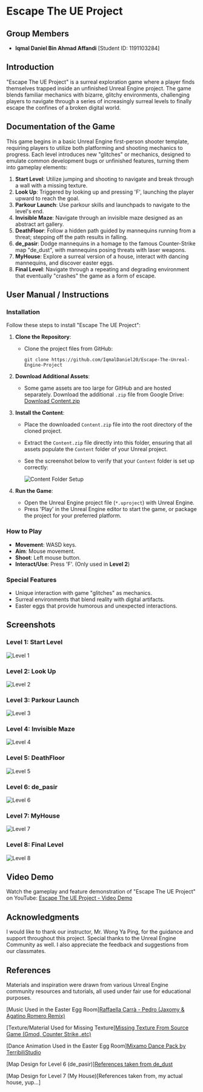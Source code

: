 # Escape The UE Project

## Group Members
- **Iqmal Daniel Bin Ahmad Affandi** [Student ID: 1191103284]

## Introduction
"Escape The UE Project" is a surreal exploration game where a player finds themselves trapped inside an unfinished Unreal Engine project. The game blends familiar mechanics with bizarre, glitchy environments, challenging players to navigate through a series of increasingly surreal levels to finally escape the confines of a broken digital world.

## Documentation of the Game
This game begins in a basic Unreal Engine first-person shooter template, requiring players to utilize both platforming and shooting mechanics to progress. Each level introduces new "glitches" or mechanics, designed to emulate common development bugs or unfinished features, turning them into gameplay elements:
1. **Start Level**: Utilize jumping and shooting to navigate and break through a wall with a missing texture.
2. **Look Up**: Triggered by looking up and pressing 'F', launching the player upward to reach the goal.
3. **Parkour Launch**: Use parkour skills and launchpads to navigate to the level's end.
4. **Invisible Maze**: Navigate through an invisible maze designed as an abstract art gallery.
5. **DeathFloor**: Follow a hidden path guided by mannequins running from a threat; stepping off the path results in falling.
6. **de_pasir**: Dodge mannequins in a homage to the famous Counter-Strike map "de_dust", with mannequins posing threats with laser weapons.
7. **MyHouse**: Explore a surreal version of a house, interact with dancing mannequins, and discover easter eggs.
8. **Final Level**: Navigate through a repeating and degrading environment that eventually "crashes" the game as a form of escape.

## User Manual / Instructions
### Installation
Follow these steps to install "Escape The UE Project":

1. **Clone the Repository**:
   - Clone the project files from GitHub:
     ```
     git clone https://github.com/IqmalDaniel20/Escape-The-Unreal-Engine-Project
     ```

2. **Download Additional Assets**:
   - Some game assets are too large for GitHub and are hosted separately. Download the additional `.zip` file from Google Drive:
     [Download Content.zip](https://drive.google.com/drive/folders/11Vlu9LjrDDNrUfhpxuG7v0zr9tv0xKkk?usp=sharing)

3. **Install the Content**:
   - Place the downloaded `Content.zip` file into the root directory of the cloned project.
   - Extract the `Content.zip` file directly into this folder, ensuring that all assets populate the `Content` folder of your Unreal project.
   - See the screenshot below to verify that your `Content` folder is set up correctly:

     ![Content Folder Setup](Screenshots/content_folder.png)

4. **Run the Game**:
   - Open the Unreal Engine project file (`*.uproject`) with Unreal Engine.
   - Press 'Play' in the Unreal Engine editor to start the game, or package the project for your preferred platform.

### How to Play
- **Movement**: WASD keys.
- **Aim**: Mouse movement.
- **Shoot**: Left mouse button.
- **Interact/Use**: Press 'F'. (Only used in **Level 2**)

### Special Features
- Unique interaction with game "glitches" as mechanics.
- Surreal environments that blend reality with digital artifacts.
- Easter eggs that provide humorous and unexpected interactions.

## Screenshots

### Level 1: Start Level
![Level 1](Screenshots/level_1.png)

### Level 2: Look Up
![Level 2](Screenshots/level_2.png)

### Level 3: Parkour Launch
![Level 3](Screenshots/level_3.png)

### Level 4: Invisible Maze
![Level 4](Screenshots/level_4.png)

### Level 5: DeathFloor
![Level 5](Screenshots/level_5.png)

### Level 6: de_pasir
![Level 6](Screenshots/level_6.png)

### Level 7: MyHouse
![Level 7](Screenshots/level_7.png)

### Level 8: Final Level
![Level 8](Screenshots/level_8.png)


## Video Demo
Watch the gameplay and feature demonstration of "Escape The UE Project" on YouTube:
[Escape The UE Project - Video Demo](https://youtu.be/yZ2yO2pC1nE)

## Acknowledgments
I would like to thank our instructor, Mr. Wong Ya Ping, for the guidance and support throughout this project. Special thanks to the Unreal Engine Community as well. I also appreciate the feedback and suggestions from our classmates.

## References
Materials and inspiration were drawn from various Unreal Engine community resources and tutorials, all used under fair use for educational purposes.

[Music Used in the Easter Egg Room][Raffaella Carrà - Pedro (Jaxomy & Agatino Romero Remix)](https://www.youtube.com/watch?v=kKL20WFmVrw)

[Texture/Material Used for Missing Texture][Missing Texture From Source Game (Gmod, Counter Strike,.etc)](https://steamcommunity.com/sharedfiles/filedetails/?id=2946118759)

[Dance Animation Used in the Easter Egg Room][Mixamo Dance Pack by TerribiliStudio](https://terribilisstudio.fr/?section=MD)

[Map Design for Level 6 (de_pasir)][References taken from de_dust](https://en.wikipedia.org/wiki/Dust_II)

[Map Design for Level 7 (My House)[References taken from, my actual house, yup...]


